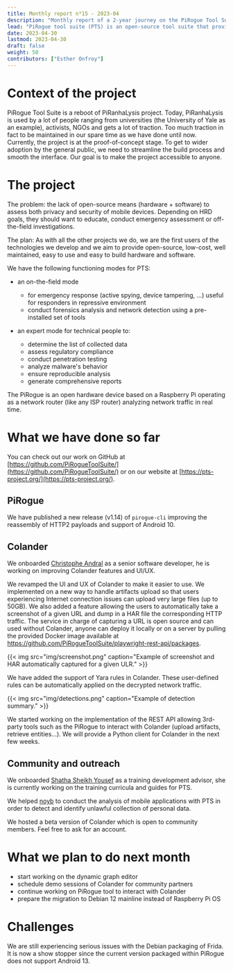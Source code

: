 ```yaml
---
title: Monthly report n⁰15 - 2023-04
description: "Monthly report of a 2-year journey on the PiRogue Tool Suite project"
lead: "PiRogue tool suite (PTS) is an open-source tool suite that provides a comprehensive mobile forensic and network traffic analysis platform."
date: 2023-04-30
lastmod: 2023-04-30
draft: false
weight: 50
contributors: ["Esther Onfroy"]
---
```


# Context of the project
PiRogue Tool Suite is a reboot of PiRanhaLysis project. Today, PiRanhaLysis is used by a lot of people ranging from universities (the University of Yale as an example), activists, NGOs and gets a lot of traction. Too much traction in fact to be maintained in our spare time as we have done until now. Currently, the project is at the proof-of-concept stage. To get to wider adoption by the general public, we need to streamline the build process and smooth the interface. Our goal is to make the project accessible to anyone.

# The project
The problem: the lack of open-source means (hardware + software) to assess both privacy and security of mobile devices. Depending on HRD goals, they should want to educate, conduct emergency assessment or off-the-field investigations.

The plan: As with all the other projects we do, we are the first users of the technologies we develop and we aim to provide open-source, low-cost, well maintained, easy to use and easy to build hardware and software. 

We have the following functioning modes for PTS:

- an on-the-field mode
  - for emergency response (active spying, device tampering, ...) useful for responders in repressive environment
  - conduct forensics analysis and network detection using a pre-installed set of tools

- an expert mode for technical people to:
  - determine the list of collected data
  - assess regulatory compliance
  - conduct penetration testing 
  - analyze malware's behavior
  - ensure reproducible analysis
  - generate comprehensive reports

The PiRogue is an open hardware device based on a Raspberry Pi operating as a network router (like any ISP router) analyzing network traffic in real time. 

# What we have done so far
You can check out our work on GitHub at [https://github.com/PiRogueToolSuite/](https://github.com/PiRogueToolSuite/) or on our website at [https://pts-project.org/](https://pts-project.org/).

## PiRogue
We have published a new release (v1.14) of `pirogue-cli` improving the reassembly of HTTP2 payloads and support of Android 10.

## Colander
We onboarded [Christophe Andral](https://github.com/TontonSancho) as a senior software developer, he is working on improving Colander features and UI/UX.

We revamped the UI and UX of Colander to make it easier to use. We implemented on a new way to handle artifacts upload so that users experiencing Internet connection issues can upload very large files (up to 50GB). We also added a feature allowing the users to automatically take a screenshot of a given URL and dump in a HAR file the corresponding HTTP traffic. The service in charge of capturing a URL is open source and can used without Colander, anyone can deploy it locally or on a server by pulling the provided Docker image available at https://github.com/PiRogueToolSuite/playwright-rest-api/packages.

{{< img src="img/screenshot.png" caption="Example of screenshot and HAR automatically captured for a given ULR." >}}

We have added the support of Yara rules in Colander. These user-defined rules can be automatically applied on the decrypted network traffic.

{{< img src="img/detections.png" caption="Example of detection summary." >}}

We started working on the implementation of the REST API allowing 3rd-party tools such as the PiRogue to interact with Colander (upload artifacts, retrieve entities...). We will provide a Python client for Colander in the next few weeks.

## Community and outreach
We onboarded [Shatha Sheikh Yousef](https://www.linkedin.com/in/shatha-sheikh-yousef-642104141) as a training development advisor, she is currently working on the training curricula and guides for PTS.

We helped [noyb](https://noyb.eu) to conduct the analysis of mobile applications with PTS in order to detect and identify unlawful collection of personal data.

We hosted a beta version of Colander which is open to community members. Feel free to ask for an account.

# What we plan to do next month
* start working on the dynamic graph editor
* schedule demo sessions of Colander for community partners
* continue working on PiRogue tool to interact with Colander
* prepare the migration to Debian 12 mainline instead of Raspberry Pi OS

# Challenges
We are still experiencing serious issues with the Debian packaging of Frida. It is now a show stopper since the current version packaged within PiRogue does not support Android 13.